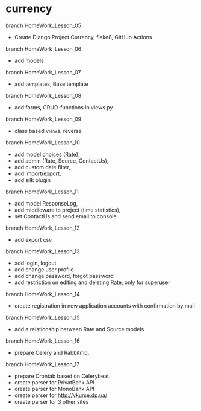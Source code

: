 # currency

branch HomeWork_Lesson_05
 - Create Django Project Currency, flake8, GitHub Actions

branch HomeWork_Lesson_06
 - add models

branch HomeWork_Lesson_07
 - add templates, Base template

branch HomeWork_Lesson_08
 - add forms, CRUD-functions in views.py 

branch HomeWork_Lesson_09
 - class based views. reverse

branch HomeWork_Lesson_10
 - add model choices (Rate), 
 - add admin (Rate, Source, ContactUs), 
 - add custom date filter, 
 - add import/export, 
 - add silk plugin

branch HomeWork_Lesson_11
 - add model ResponseLog, 
 - add middleware to project (time statistics), 
 - set ContactUs and send email to console

branch HomeWork_Lesson_12
 - add export csv

branch HomeWork_Lesson_13
 - add login, logout
 - add change user profile
 - add change password, forgot password
 - add restriction on editing and deleting Rate, only for superuser

branch HomeWork_Lesson_14
 - create registration in new application accounts with confirmation by mail

branch HomeWork_Lesson_15
 - add a relationship between Rate and Source models

branch HomeWork_Lesson_16
 - prepare Celery and Rabbitmq.

branch HomeWork_Lesson_17
 - prepare Crontab based on Celerybeat.
 - create parser for PrivatBank API
 - create parser for MonoBank API
 - create parser for http://vkurse.dp.ua/
 - create parser for 3 other sites
